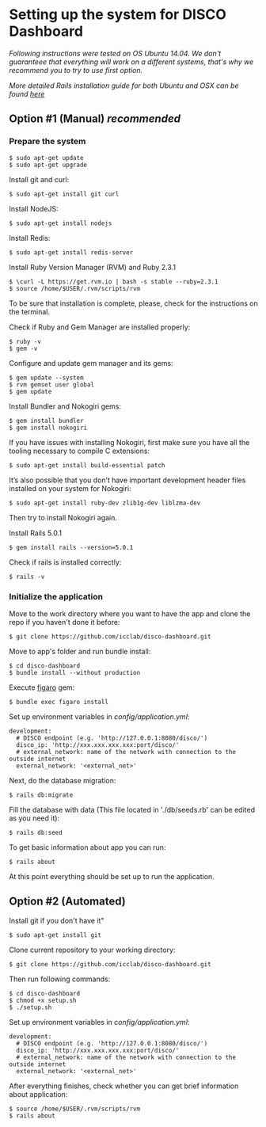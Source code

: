 # Setting up the system for DISCO Dashboard 

*Following instructions were tested on OS Ubuntu 14.04. We don't guaranteee that everything will work on a different systems, that's why we recommend you to try to use first option.*

*More detailed Rails installation guide for both Ubuntu and OSX can be found [here](http://railsapps.github.io/installing-rails.html)*

## Option #1 (Manual) *recommended*

### Prepare the system
```
$ sudo apt-get update
$ sudo apt-get upgrade
```

Install git and curl:
```
$ sudo apt-get install git curl
```

Install NodeJS:
```
$ sudo apt-get install nodejs
```

Install Redis:
```
$ sudo apt-get install redis-server
```

Install Ruby Version Manager (RVM) and Ruby 2.3.1
```
$ \curl -L https://get.rvm.io | bash -s stable --ruby=2.3.1
$ source /home/$USER/.rvm/scripts/rvm
```
To be sure that installation is complete, please, check for the instructions on the terminal.

Check if Ruby and Gem Manager are installed properly:
```
$ ruby -v
$ gem -v
```

Configure and update gem manager and its gems:
```
$ gem update --system
$ rvm gemset user global
$ gem update
```

Install Bundler and Nokogiri gems:
```
$ gem install bundler
$ gem install nokogiri
```

If you have issues with installing Nokogiri, first make sure you have all the tooling necessary to compile C extensions:
```
$ sudo apt-get install build-essential patch
```
It’s also possible that you don’t have important development header files installed on your system for Nokogiri:
```
$ sudo apt-get install ruby-dev zlib1g-dev liblzma-dev
```
Then try to install Nokogiri again.

Install Rails 5.0.1
```
$ gem install rails --version=5.0.1
```

Check if rails is installed correctly:
```
$ rails -v
```

### Initialize the application
Move to the work directory where you want to have the app and clone the repo if you haven't done it before: 
```
$ git clone https://github.com/icclab/disco-dashboard.git
```

Move to app's folder and run bundle install:
```
$ cd disco-dashboard
$ bundle install --without production
```

Execute [figaro](https://github.com/laserlemon/figaro) gem:
```
$ bundle exec figaro install
```

Set up environment variables in *config/application.yml*:
```
development:
  # DISCO endpoint (e.g. 'http://127.0.0.1:8080/disco/')
  disco_ip: 'http://xxx.xxx.xxx.xxx:port/disco/' 
  # external_network: name of the network with connection to the outside internet
  external_network: '<external_net>'
```

Next, do the database migration:
```
$ rails db:migrate
```

Fill the database with data (This file located in './db/seeds.rb' can be edited as you need it):
```
$ rails db:seed
```

To get basic information about app you can run:
```
$ rails about
```

At this point everything should be set up to run the application.

## Option #2 (Automated)

Install git if you don't have it"
```
$ sudo apt-get install git
```

Clone current repository to your working directory:
```
$ git clone https://github.com/icclab/disco-dashboard.git
```

Then run following commands:
```
$ cd disco-dashboard
$ chmod +x setup.sh
$ ./setup.sh
```

Set up environment variables in *config/application.yml*:
```
development:
  # DISCO endpoint (e.g. 'http://127.0.0.1:8080/disco/')
  disco_ip: 'http://xxx.xxx.xxx.xxx:port/disco/' 
  # external_network: name of the network with connection to the outside internet
  external_network: '<external_net>'
```

After everything finishes, check whether you can get brief information about application:
```
$ source /home/$USER/.rvm/scripts/rvm
$ rails about
```
